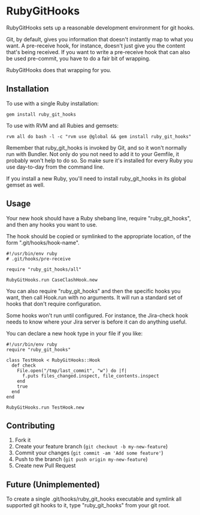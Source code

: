 # RubyGitHooks

RubyGitHooks sets up a reasonable development environment for git hooks.

Git, by default, gives you information that doesn't instantly map to
what you want.  A pre-receive hook, for instance, doesn't just give
you the content that's being received.  If you want to write a
pre-receive hook that can also be used pre-commit, you have to do a
fair bit of wrapping.

RubyGitHooks does that wrapping for you.

## Installation

To use with a single Ruby installation:

    gem install ruby_git_hooks

To use with RVM and all Rubies and gemsets:

    rvm all do bash -l -c "rvm use @global && gem install ruby_git_hooks"

Remember that ruby_git_hooks is invoked by Git, and so it won't
normally run with Bundler.  Not only do you not need to add it to your
Gemfile, it probably won't help to do so.  So make sure it's installed
for every Ruby you use day-to-day from the command line.

If you install a new Ruby, you'll need to install ruby_git_hooks in
its global gemset as well.

## Usage

Your new hook should have a Ruby shebang line, require
"ruby_git_hooks", and then any hooks you want to use.

The hook should be copied or symlinked to the appropriate location, of
the form ".git/hooks/hook-name".

~~~
#!/usr/bin/env ruby
# .git/hooks/pre-receive

require "ruby_git_hooks/all"

RubyGitHooks.run CaseClashHook.new
~~~

You can also require "ruby_git_hooks" and then the specific hooks you
want, then call Hook.run with no arguments.  It will run a standard
set of hooks that don't require configuration.

Some hooks won't run until configured.  For instance, the Jira-check
hook needs to know where your Jira server is before it can do anything
useful.

You can declare a new hook type in your file if you like:

~~~
#!/usr/bin/env ruby
require "ruby_git_hooks"

class TestHook < RubyGitHooks::Hook
  def check
    File.open("/tmp/last_commit", "w") do |f|
      f.puts files_changed.inspect, file_contents.inspect
    end
    true
  end
end

RubyGitHooks.run TestHook.new
~~~



## Contributing

1. Fork it
2. Create your feature branch (`git checkout -b my-new-feature`)
3. Commit your changes (`git commit -am 'Add some feature'`)
4. Push to the branch (`git push origin my-new-feature`)
5. Create new Pull Request

## Future (Unimplemented)

To create a single .git/hooks/ruby_git_hooks executable and symlink
all supported git hooks to it, type "ruby_git_hooks" from your git
root.
